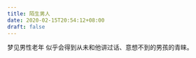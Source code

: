 ```yaml
---
title: 陌生男人
date: 2020-02-15T20:54:12+08:00
draft: false
---
```


梦见男性老年 似乎会得到从未和他讲过话、意想不到的男孩的青睐。<br>
